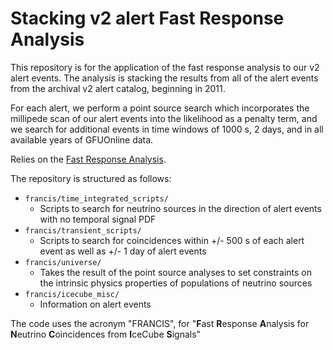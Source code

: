 # Stacking v2 alert Fast Response Analysis

This repository is for the application of the fast response analysis to our v2 alert events. The analysis is stacking the results from all of the alert events from the archival v2 alert catalog, beginning in 2011.

For each alert, we perform a point source search which incorporates the millipede scan of our alert events into the likelihood as a penalty term, and we search for additional events in time windows of 1000 s, 2 days, and in all available years of GFUOnline data.

Relies on the [Fast Response Analysis](https://github.com/IceCubeOpenSource/FastResponseAnalysis).

The repository is structured as follows:
* `francis/time_integrated_scripts/`
    - Scripts to search for neutrino sources in the direction of alert events with no temporal signal PDF
* `francis/transient_scripts/`
    - Scripts to search for coincidences within +/- 500 s of each alert event as well as +/- 1 day of alert events
* `francis/universe/`
    - Takes the result of the point source analyses to set constraints on the intrinsic physics properties of populations of neutrino sources
* `francis/icecube_misc/`
    - Information on alert events

The code uses the acronym "FRANCIS", for "**F**ast **R**esponse **A**nalysis for **N**eutrino **C**oincidences from **I**ceCube **S**ignals"
